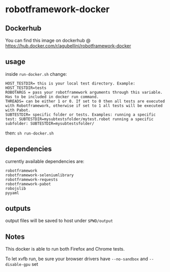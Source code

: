 # robotframework-docker


## Dockerhub
You can find this image on dockerhub @ https://hub.docker.com/r/agubellini/robotframework-docker

## usage
inside `run-docker.sh` change:
```
HOST_TESTDIR= this is your local test directory. Example: HOST_TESTDIR=tests
ROBOTARGS = pass your robotframework arguments through this variable. Has to be included in docker run command.
THREADS= can be either 1 or 0. If set to 0 then all tests are executed with Robotframework, otherwise if set to 1 all tests will be executed with Pabot.
SUBTESTDIR= specific folder or tests. Examples: running a specific test: SUBTESTDIR=mysubtestsfolder/mytest.robot running a specific subfolder: SUBTESTDIR=mysubtestsfolder/
```
then:
`sh run-docker.sh`

## dependencies
currently available dependencies are:
```
robotframework
robotframework-seleniumlibrary
robotframework-requests
robotframework-pabot
robojslib
pyyaml
```

## outputs
output files will be saved to host under `$PWD/output`

## Notes
This docker is able to run both Firefox and Chrome tests.

To let xvfb run, be sure your browser drivers have  `--no-sandbox` and `--disable-gpu` set